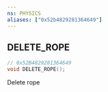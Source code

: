 ```yaml
---
ns: PHYSICS
aliases: ["0x52b4829281364649"]
---
```

## DELETE_ROPE

```c
// 0x52B4829281364649
void DELETE_ROPE();
```

Delete rope

